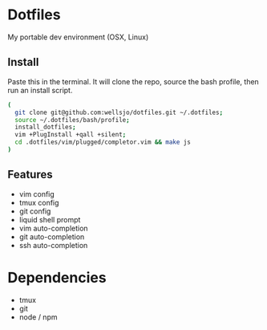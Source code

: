 # Dotfiles
My portable dev environment (OSX, Linux)

## Install
Paste this in the terminal. It will clone the repo, source the bash profile, then run an install script.
```bash
(
  git clone git@github.com:wellsjo/dotfiles.git ~/.dotfiles; 
  source ~/.dotfiles/bash/profile; 
  install_dotfiles; 
  vim +PlugInstall +qall +silent; 
  cd .dotfiles/vim/plugged/completor.vim && make js
)
```

## Features
- vim config
- tmux config
- git config
- liquid shell prompt
- vim auto-completion
- git auto-completion
- ssh auto-completion

# Dependencies
- tmux
- git
- node / npm
